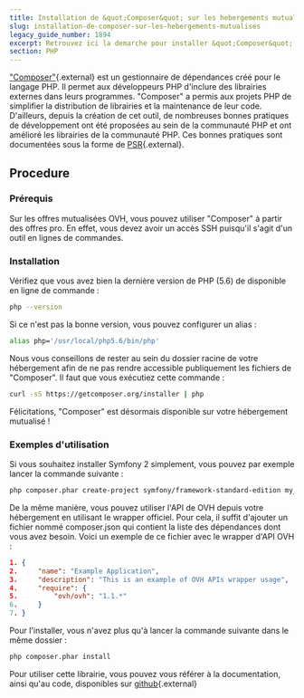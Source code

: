 ```yaml
---
title: Installation de &quot;Composer&quot; sur les hebergements mutualises
slug: installation-de-composer-sur-les-hebergements-mutualises
legacy_guide_number: 1894
excerpt: Retrouvez ici la demarche pour installer &quot;Composer&quot; sur les hebergements mutualises.
section: PHP
---
```


["Composer"](https://getcomposer.org/){.external} est un gestionnaire de dépendances créé pour le langage PHP. Il permet aux développeurs PHP d'inclure des librairies externes dans leurs programmes. "Composer" a permis aux projets PHP de simplifier la distribution de librairies et la maintenance de leur code. D'ailleurs, depuis la création de cet outil, de nombreuses bonnes pratiques de développement ont été proposées au sein de la communauté PHP et ont amélioré les librairies de la communauté PHP. Ces bonnes pratiques sont documentées sous la forme de [PSR](http://www.php-fig.org/){.external}.


## Procedure

### Prérequis
Sur les offres mutualisées OVH, vous pouvez utiliser "Composer" à partir des offres pro. En effet, vous devez avoir un accès SSH puisqu'il s'agit d'un outil en lignes de commandes.


### Installation
Vérifiez que vous avez bien la dernière version de PHP (5.6) de disponible en ligne de commande :


```bash
php --version
```

Si ce n'est pas la bonne version, vous pouvez configurer un alias :


```bash
alias php='/usr/local/php5.6/bin/php'
```

Nous vous conseillons de rester au sein du dossier racine de votre hébergement afin de ne pas rendre accessible publiquement les fichiers de "Composer". Il faut que vous exécutiez cette commande :


```bash
curl -sS https://getcomposer.org/installer | php
```

Félicitations, "Composer" est désormais disponible sur votre hébergement mutualisé !


### Exemples d'utilisation
Si vous souhaitez installer Symfony 2 simplement, vous pouvez par exemple lancer la commande suivante :


```bash
php composer.phar create-project symfony/framework-standard-edition my_project_name "2.7.*"
```

De la même manière, vous pouvez utiliser l'API de OVH depuis votre hébergement en utilisant le wrapper officiel. Pour cela, il suffit d'ajouter un fichier nommé composer.json qui contient la liste des dépendances dont vous avez besoin. Voici un exemple de ce fichier avec le wrapper d'API OVH :


```json
1. {
2.     "name": "Example Application",
3.     "description": "This is an example of OVH APIs wrapper usage",
4.     "require": {
5.         "ovh/ovh": "1.1.*"
6.     }
7. }
```

Pour l'installer, vous n'avez plus qu'à lancer la commande suivante dans le même dossier :


```bash
php composer.phar install
```

Pour utiliser cette librairie, vous pouvez vous référer à la documentation, ainsi qu'au code, disponibles sur [github](https://github.com/ovh/php-ovh){.external}